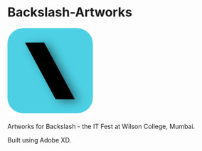 # Backslash-Artworks

![Alt text](/Icon.png)


Artworks for Backslash - the IT Fest at Wilson College, Mumbai.

Built using Adobe XD.
